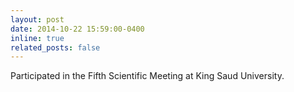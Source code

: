 ```yaml
---
layout: post
date: 2014-10-22 15:59:00-0400
inline: true
related_posts: false
---
```


Participated in the Fifth Scientific Meeting at King Saud University.